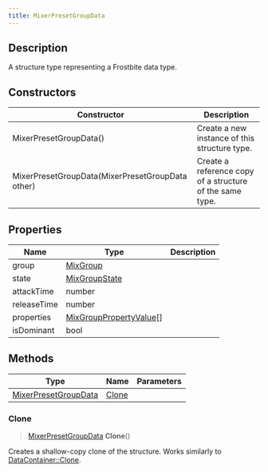 ```yaml
---
title: MixerPresetGroupData
---
```

## Description

A structure type representing a Frostbite data type.

## Constructors

| Constructor                                      | Description                                              |
| ------------------------------------------------ | -------------------------------------------------------- |
| MixerPresetGroupData()                           | Create a new instance of this structure type.            |
| MixerPresetGroupData(MixerPresetGroupData other) | Create a reference copy of a structure of the same type. |

## Properties

| Name        | Type                                               | Description |
| ----------- | -------------------------------------------------- | ----------- |
| group       | [MixGroup](/vext/ref/fb/mixgroup/)                               |             |
| state       | [MixGroupState](/vext/ref/fb/mixgroupstate/)                     |             |
| attackTime  | number                                             |             |
| releaseTime | number                                             |             |
| properties  | [MixGroupPropertyValue](/vext/ref/fb/mixgrouppropertyvalue/)\[\] |             |
| isDominant  | bool                                               |             |

## Methods

| Type                                         | Name            | Parameters |
| -------------------------------------------- | --------------- | ---------- |
| [MixerPresetGroupData](/vext/ref/fb/mixerpresetgroupdata/) | [Clone](#clone) |            |

### Clone

> [MixerPresetGroupData](/vext/ref/fb/mixerpresetgroupdata/) **Clone**()

Creates a shallow-copy clone of the structure. Works similarly to [DataContainer::Clone](/vext/ref/shared/class/datacontainer#clone).
